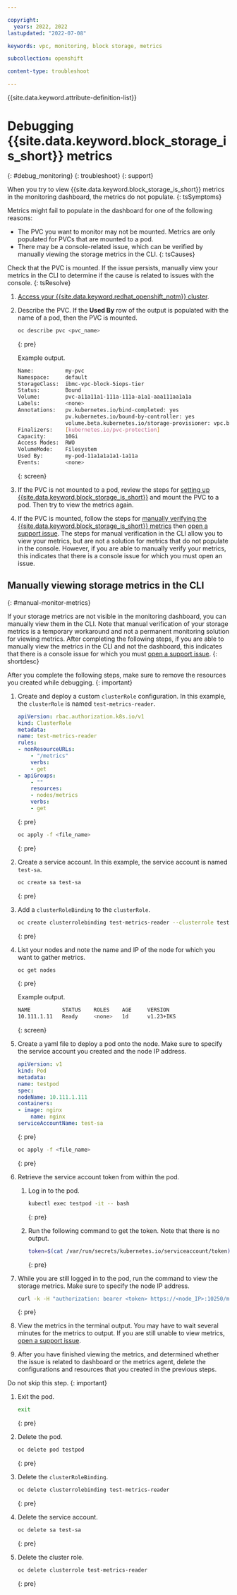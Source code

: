 ```yaml
---

copyright: 
  years: 2022, 2022
lastupdated: "2022-07-08"

keywords: vpc, monitoring, block storage, metrics

subcollection: openshift

content-type: troubleshoot

---
```


{{site.data.keyword.attribute-definition-list}}


# Debugging {{site.data.keyword.block_storage_is_short}} metrics 
{: #debug_monitoring}
{: troubleshoot}
{: support}

When you try to view {{site.data.keyword.block_storage_is_short}} metrics in the monitoring dashboard, the metrics do not populate. 
{: tsSymptoms}

Metrics might fail to populate in the dashboard for one of the following reasons: 
* The PVC you want to monitor may not be mounted. Metrics are only populated for PVCs that are mounted to a pod.
* There may be a console-related issue, which can be verified by manually viewing the storage metrics in the CLI. 
{: tsCauses}

Check that the PVC is mounted. If the issue persists, manually view your metrics in the CLI to determine if the cause is related to issues with the console. 
{: tsResolve}

1. [Access your {{site.data.keyword.redhat_openshift_notm}} cluster](/docs/openshift?topic=openshift-access_cluster).

2. Describe the PVC. If the **Used By** row of the output is populated with the name of a pod, then the PVC is mounted. 

    ```sh
    oc describe pvc <pvc_name>
    ```
    {: pre}

    Example output. 

    ```sh
    Name:          my-pvc
    Namespace:     default
    StorageClass:  ibmc-vpc-block-5iops-tier
    Status:        Bound
    Volume:        pvc-a11a11a1-111a-111a-a1a1-aaa111aa1a1a 
    Labels:        <none>
    Annotations:   pv.kubernetes.io/bind-completed: yes
                   pv.kubernetes.io/bound-by-controller: yes
                   volume.beta.kubernetes.io/storage-provisioner: vpc.block.csi.ibm.io
    Finalizers:    [kubernetes.io/pvc-protection]
    Capacity:      10Gi
    Access Modes:  RWO
    VolumeMode:    Filesystem
    Used By:       my-pod-11a1a1a1a1-1a11a 
    Events:        <none>
    ```
    {: screen}

3. If the PVC is not mounted to a pod, review the steps for [setting up {{site.data.keyword.block_storage_is_short}}](/docs/openshift?topic=openshift-vpc-block#vpc-block-add) and mount the PVC to a pod. Then try to view the metrics again. 
4. If the PVC is mounted, follow the steps for [manually verifying the {{site.data.keyword.block_storage_is_short}} metrics](#manual-monitor-metrics) then [open a support issue](/docs/openshift?topic=openshift-get-help#help-support). The steps for manual verification in the CLI allow you to view your metrics, but are not a solution for metrics that do not populate in the console. However, if you are able to manually verify your metrics, this indicates that there is a console issue for which you must open an issue.

## Manually viewing storage metrics in the CLI
{: #manual-monitor-metrics}

If your storage metrics are not visible in the monitoring dashboard, you can manually view them in the CLI. Note that manual verification of your storage metrics is a temporary workaround and not a permanent monitoring solution for viewing metrics. After completing the following steps, if you are able to manually view the metrics in the CLI and not the dashboard, this indicates that there is a console issue for which you must [open a support issue](/docs/openshift?topic=openshift-get-help#help-support).
{: shortdesc}

After you complete the following steps, make sure to remove the resources you created while debugging. 
{: important}


1. Create and deploy a custom `clusterRole` configuration. In this example, the `clusterRole` is named `test-metrics-reader`.

    ```yaml
    apiVersion: rbac.authorization.k8s.io/v1
    kind: ClusterRole
    metadata:
    name: test-metrics-reader
    rules:
    - nonResourceURLs:
        - "/metrics"
        verbs:
        - get
    - apiGroups:
        - ""
        resources:
        - nodes/metrics
        verbs:
        - get
    ```
    {: pre}

    ```sh
    oc apply -f <file_name>
    ```
    {: pre}

1. Create a service account. In this example, the service account is named `test-sa`.

    ```sh
    oc create sa test-sa
    ```
    {: pre}

1. Add a `clusterRoleBinding` to the `clusterRole`.

    ```sh
    oc create clusterrolebinding test-metrics-reader --clusterrole test-metrics-reader --serviceaccount=default:test-sa
    ```
    {: pre}

1. List your nodes and note the name and IP of the node for which you want to gather metrics. 

    ```sh
    oc get nodes
    ```
    {: pre}

    Example output.

    ```sh
    NAME          STATUS    ROLES    AGE     VERSION              
    10.111.1.11   Ready     <none>   1d      v1.23+IKS            
    ```
    {: screen}

1. Create a yaml file to deploy a pod onto the node. Make sure to specify the service account you created and the node IP address.

    ```yaml
    apiVersion: v1
    kind: Pod
    metadata:
    name: testpod
    spec:
    nodeName: 10.111.1.111
    containers:
    - image: nginx
        name: nginx
    serviceAccountName: test-sa
    ```
    {: pre}

    ```sh
    oc apply -f <file_name>
    ```
    {: pre}

1. Retrieve the service account token from within the pod. 

    1. Log in to the pod.

        ```sh
        kubectl exec testpod -it -- bash
        ```
        {: pre}

    1. Run the following command to get the token. Note that there is no output. 

        ```sh
        token=$(cat /var/run/secrets/kubernetes.io/serviceaccount/token)
        ```
        {: pre}

1. While you are still logged in to the pod, run the command to view the storage metrics. Make sure to specify the node IP address. 

    ```sh
    curl -k -H "authorization: bearer <token> https://<node_IP>:10250/metrics | grep kubelet_volume_stats
    ```
    {: pre}

1. View the metrics in the terminal output. You may have to wait several minutes for the metrics to output. If you are still unable to view metrics, [open a support issue](/docs/openshift?topic=openshift-get-help#help-support).

1. After you have finished viewing the metrics, and determined whether the issue is related to dashboard or the metrics agent, delete the configurations and resources that you created in the previous steps.

Do not skip this step. 
{: important}

1. Exit the pod.
    ```sh
    exit
    ```
    {: pre}

1. Delete the pod.
    ```sh 
    oc delete pod testpod
    ```
    {: pre}

1. Delete the `clusterRoleBinding`.
    ```sh
    oc delete clusterrolebinding test-metrics-reader
    ```
    {: pre}

1. Delete the service account. 
    ```sh
    oc delete sa test-sa
    ```
    {: pre}

1. Delete the cluster role.
    ```sh
    oc delete clusterrole test-metrics-reader
    ```
    {: pre}
    
    
    
